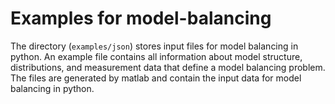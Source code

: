 # Examples for model-balancing

The directory (`examples/json`) stores input files for model balancing in python. An example file contains all information about model structure, distributions, and measurement data that define a model balancing problem. The files are generated by matlab and contain the input data for model balancing in python.

